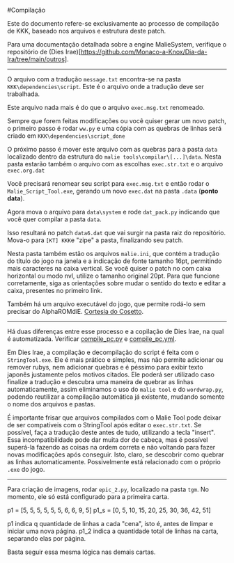 #Compilação

Este do documento refere-se exclusivamente ao processo de compilação de KKK, baseado nos arquivos e estrutura deste patch.

Para uma documentação detalhada sobre a engine MalieSystem, verifique o repositório de (Dies Irae)[https://github.com/Monaco-a-Knox/Dia-da-Ira/tree/main/outros].

----

O arquivo com a tradução ```message.txt``` encontra-se na pasta ```KKK\dependencies\script```.
Este é o arquivo onde a tradução deve ser trabalhada.

Este arquivo nada mais é do que o arquivo ```exec.msg.txt``` renomeado.

Sempre que forem feitas modificações ou você quiser gerar um novo patch, o primeiro passo é rodar ```ww.py``` e uma cópia com as quebras de linhas será criado em ```KKK\dependencies\script_done```

O próximo passo é mover este arquivo com as quebras para a pasta ```data``` localizado dentro da estrutura do ```malie tools\compilar\[...]\data```.
Nesta pasta estarão também o arquivo com as escolhas ```exec.str.txt``` e o arquivo ```exec.org.dat```

Você precisará renomear seu script para ```exec.msg.txt``` e então rodar o ```Malie_Script_Tool.exe```, gerando um novo ```exec.dat``` na pasta ```.data``` (**ponto data**).

Agora mova o arquivo para ```data\system``` e rode ```dat_pack.py``` indicando que você quer compilar a pasta ```data```.

Isso resultará no patch ```data6.dat``` que vai surgir na pasta raiz do repositório. Mova-o para ```[KT] KKK```e "zipe" a pasta, finalizando seu patch.

Nesta pasta também estão os arquivos ```malie.ini```, que contém a tradução do título do jogo na janela e a indicação de fonte tamanho 16pt, permitindo mais caracteres na caixa vertical.
Se você quiser o patch no com caixa horizontal ou modo nvl, utilize o tamanho original 20pt. Para que funcione corretamente, siga as orientações sobre mudar o sentido do texto e editar a caixa, presentes no primeiro link.

Também há um arquivo executável do jogo, que permite rodá-lo sem precisar do AlphaROMdiE. [Cortesia do Cosetto](https://github.com/Akaruzi/dies_aitrans/files/15236486/malie.zip).

----

Há duas diferenças entre esse processo e a copilação de Dies Irae, na qual é automatizada. Verificar [compile_pc.py](https://github.com/Monaco-a-Knox/Dia-da-Ira/blob/main/dependencies/compile_pc.py) e [compile_pc.yml](https://github.com/Monaco-a-Knox/Dia-da-Ira/blob/main/.github/workflows/compile_pc.yml).

Em Dies Irae, a compilação e decompilação do script é feita com o ```StringTool.exe```. Ele é mais prático e simples, mas não permite adicionar ou remover rubys, nem adicionar quebras e é péssimo para exibir texto japonês justamente pelos motivos citados.
Ele poderá ser utilizado caso finalize a tradução e descubra uma maneira de quebrar as linhas automaticamente, assim eliminamos o uso do ```malie tool``` e do ```wordwrap.py```, podendo reutilizar a compilação automática já existente, mudando somente o nome dos arquivos e pastas.

É importante frisar que arquivos compilados com o Malie Tool pode deixar de ser compatíveis com o StringTool após editar o ```exec.str.txt```. Se possível, faça a tradução deste antes de tudo, utilizando a tecla "insert".
Essa incompatibilidade pode dar muita dor de cabeça, mas é possível superá-la fazendo as coisas na ordem correta e não voltando para fazer novas modificações após conseguir. Isto, claro, se descobrir como quebrar as linhas automaticamente. Possivelmente está relacionado com o próprio ```.exe``` do jogo.

----

Para criação de imagens, rodar ```epic_2.py```, localizado na pasta ```tgm```. No momento, ele só está configurado para a primeira carta.

p1 = [5, 5, 5, 5, 5, 5, 6, 6, 9, 5]
p1_s = [0, 5, 10, 15, 20, 25, 30, 36, 42, 51]

p1 indica q quantidade de linhas a cada "cena", isto é, antes de limpar e iniciar uma nova página.
p1_2 indica a quantidade total de linhas na carta, separando elas por página.

Basta seguir essa mesma lógica nas demais cartas.